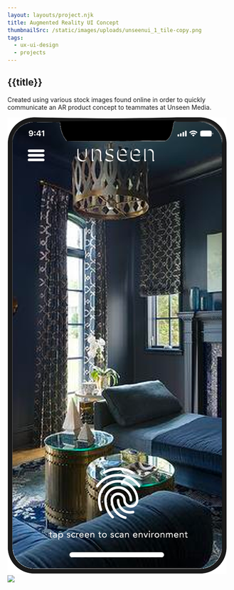 ```yaml
---
layout: layouts/project.njk
title: Augmented Reality UI Concept
thumbnailSrc: /static/images/uploads/unseenui_1_tile-copy.png
tags:
  - ux-ui-design
  - projects
---
```

## {{title}}

Created using various stock images found online in order to quickly communicate an AR product concept to teammates at Unseen Media.

<div class="frame">
<img src="/static/images/uploads/tabletopar_phone_interface.png" class="object-fit:contain"></img>
</div>

<div class="frame">
<img src="/static/images/uploads/tabletopar3.png" class="object-fit:contain"></img>
</div>
